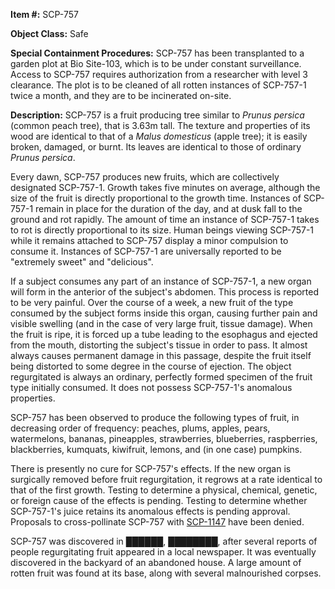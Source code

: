 **Item #:** SCP-757

**Object Class:** Safe

**Special Containment Procedures:** SCP-757 has been transplanted to a garden plot at Bio Site-103, which is to be under constant surveillance. Access to SCP-757 requires authorization from a researcher with level 3 clearance. The plot is to be cleaned of all rotten instances of SCP-757-1 twice a month, and they are to be incinerated on-site.

**Description:** SCP-757 is a fruit producing tree similar to _Prunus persica_ (common peach tree), that is 3.63m tall. The texture and properties of its wood are identical to that of a _Malus domesticus_ (apple tree); it is easily broken, damaged, or burnt. Its leaves are identical to those of ordinary _Prunus persica_.

Every dawn, SCP-757 produces new fruits, which are collectively designated SCP-757-1. Growth takes five minutes on average, although the size of the fruit is directly proportional to the growth time. Instances of SCP-757-1 remain in place for the duration of the day, and at dusk fall to the ground and rot rapidly. The amount of time an instance of SCP-757-1 takes to rot is directly proportional to its size. Human beings viewing SCP-757-1 while it remains attached to SCP-757 display a minor compulsion to consume it. Instances of SCP-757-1 are universally reported to be "extremely sweet" and "delicious".

If a subject consumes any part of an instance of SCP-757-1, a new organ will form in the anterior of the subject's abdomen. This process is reported to be very painful. Over the course of a week, a new fruit of the type consumed by the subject forms inside this organ, causing further pain and visible swelling (and in the case of very large fruit, tissue damage). When the fruit is ripe, it is forced up a tube leading to the esophagus and ejected from the mouth, distorting the subject's tissue in order to pass. It almost always causes permanent damage in this passage, despite the fruit itself being distorted to some degree in the course of ejection. The object regurgitated is always an ordinary, perfectly formed specimen of the fruit type initially consumed. It does not possess SCP-757-1's anomalous properties.

SCP-757 has been observed to produce the following types of fruit, in decreasing order of frequency: peaches, plums, apples, pears, watermelons, bananas, pineapples, strawberries, blueberries, raspberries, blackberries, kumquats, kiwifruit, lemons, and (in one case) pumpkins.

There is presently no cure for SCP-757's effects. If the new organ is surgically removed before fruit regurgitation, it regrows at a rate identical to that of the first growth. Testing to determine a physical, chemical, genetic, or foreign cause of the effects is pending. Testing to determine whether SCP-757-1's juice retains its anomalous effects is pending approval. Proposals to cross-pollinate SCP-757 with [SCP-1147](/scp-1147) have been denied.

SCP-757 was discovered in ██████, ████████, after several reports of people regurgitating fruit appeared in a local newspaper. It was eventually discovered in the backyard of an abandoned house. A large amount of rotten fruit was found at its base, along with several malnourished corpses.